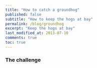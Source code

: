 ```yaml
---
title: "How to catch a groundhog"
published: false
subtitle: "How to keep the hogs at bay"
permalink: /blog/groundhog
excerpt: "Keep the hogs at bay"
last_modified_at: 2013-07-10
comments: true
toc: true
---
```


### The challenge